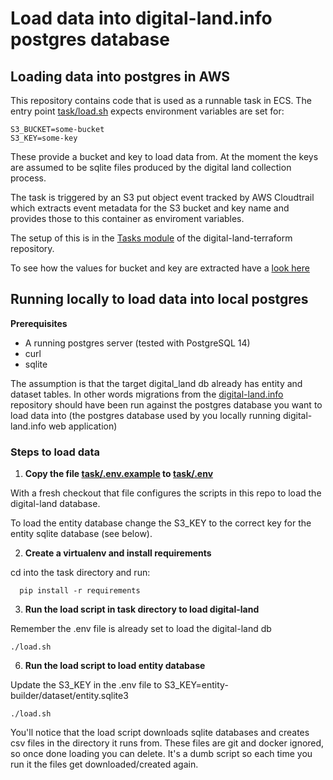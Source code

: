 # Load data into digital-land.info postgres database

## Loading data into postgres in AWS

This repository contains code that is used as a runnable task in ECS. The
entry point [task/load.sh](task/load.sh) expects environment variables
are set for:
    
    S3_BUCKET=some-bucket
    S3_KEY=some-key

These provide a bucket and key to load data from. At the moment the keys are assumed to be sqlite files produced by 
the digital land collection process.

The task is triggered by an S3 put object event tracked by AWS Cloudtrail which extracts event metadata for the S3 
bucket and key name and provides those to this container as enviroment variables. 

The setup of this is in the [Tasks module](https://github.com/digital-land/digital-land-infrastructure/tree/main/terraform/modules/tasks)
of the digital-land-terraform repository.

To see how the values for bucket and key are extracted have a [look here](https://github.com/digital-land/digital-land-infrastructure/blob/main/terraform/modules/tasks/main.tf#L136:L155)

## Running locally to load data into local postgres

**Prerequisites**

   - A running postgres server (tested with PostgreSQL 14)
   - curl
   - sqlite 

The assumption is that the target digital_land db already has entity and dataset tables. In other words migrations 
from the [digital-land.info](https://github.com/digital-land/digital-land.info) repository should have been run against 
the postgres database you want to load data into (the postgres database used by you locally running digital-land.info web
application)

### Steps to load data

1. **Copy the file [task/.env.example](task/.env.example) to [task/.env](task/.env)**

With a fresh checkout that file configures the scripts in this repo to load the digital-land database.

To load the entity database change the S3_KEY to the correct key for the entity sqlite database (see below).


2. **Create a virtualenv and install requirements**

cd into the task directory and run:

      pip install -r requirements

3. **Run the load script in task directory to load digital-land**

Remember the .env file is already set to load the digital-land db
   
    ./load.sh
   
6. **Run the load script to load entity database**
   
Update the S3_KEY in the .env file to S3_KEY=entity-builder/dataset/entity.sqlite3

    ./load.sh
   
You'll notice that the load script downloads sqlite databases and creates csv files in the directory it runs from. These
files are git and docker ignored, so once done loading you can delete. It's a dumb script so each time you run it 
the files get downloaded/created again.